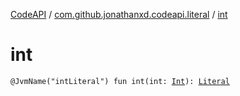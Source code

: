 [CodeAPI](../index.md) / [com.github.jonathanxd.codeapi.literal](index.md) / [int](.)

# int

`@JvmName("intLiteral") fun int(int: `[`Int`](https://kotlinlang.org/api/latest/jvm/stdlib/kotlin/-int/index.html)`): `[`Literal`](-literal/index.md)